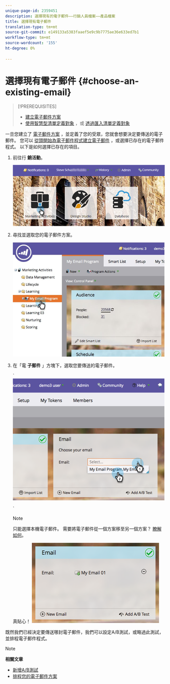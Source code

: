 ```yaml
---
unique-page-id: 2359451
description: 選擇現有的電子郵件——行銷人員檔案——產品檔案
title: 選擇現有電子郵件
translation-type: tm+mt
source-git-commit: e149133a5383faaef5e9c9b7775ae36e633ed7b1
workflow-type: tm+mt
source-wordcount: '155'
ht-degree: 0%

---
```



# 選擇現有電子郵件 {#choose-an-existing-email}

>[!PREREQUISITES]
>
>* [建立電子郵件方案](../../../../product-docs/email-marketing/email-programs/creating-an-email-program/create-an-email-program.md)
>* [使用智慧型清單定義對象](../../../../product-docs/email-marketing/email-programs/managing-people-in-email-programs/define-an-audience-with-a-smart-list.md) ，或 [透過匯入清單定義對象](../../../../product-docs/email-marketing/email-programs/managing-people-in-email-programs/define-an-audience-by-importing-a-list.md)

>



一旦您建立了 [電子郵件方案](../../../../product-docs/email-marketing/email-programs/creating-an-email-program/create-an-email-program.md) ，並定義了您的受眾，您就會想要決定要傳送的電子郵件。 您可以 [從頭開始為電子郵件程式建立電子郵件](create-an-email-for-an-email-program.md) ，或選擇已存在的電子郵件程式。 以下是如何選擇已存在的項目。

1. 前往行 **銷活動**。

   ![](assets/login-marketing-activities.png)

1. 尋找並選取您的電子郵件方案。

   ![](assets/selectemailprogram.jpg)

1. 在「電 **子郵件** 」方塊下，選取您要傳送的電子郵件。

   ` ![](assets/image2014-9-12-11-3a28-3a10.png)

   `

   >[!NOTE]
   >
   >只能選擇本機電子郵件。 需要將電子郵件從一個方案移至另一個方案？ [瞭解如何](move-an-email.md)。

   真貼心！   ![](assets/image2014-9-12-11-3a28-3a51.png)

既然我們已經決定要傳送哪封電子郵件，我們可以設定A/B測試，或略過此測試，並排程電子郵件程式。

>[!NOTE]
>
>**相關文章**
>
>* [新增A/B測試](email-test-a-b-test/add-an-a-b-test.md)
>* [排程您的電子郵件方案](schedule-your-email-program.md)

>



